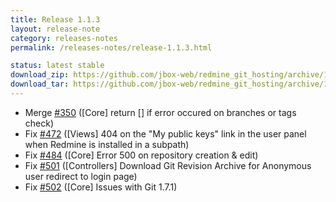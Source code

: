 ```yaml
---
title: Release 1.1.3
layout: release-note
category: releases-notes
permalink: /releases-notes/release-1.1.3.html

status: latest stable
download_zip: https://github.com/jbox-web/redmine_git_hosting/archive/1.1.3.zip
download_tar: https://github.com/jbox-web/redmine_git_hosting/archive/1.1.3.tar.gz
---
```


* Merge [#350](https://github.com/jbox-web/redmine_git_hosting/pull/350) ([Core] return [] if error occured on branches or tags check)
* Fix [#472](https://github.com/jbox-web/redmine_git_hosting/issues/472) ([Views] 404 on the "My public keys" link in the user panel when Redmine is installed in a subpath)
* Fix [#484](https://github.com/jbox-web/redmine_git_hosting/issues/484) ([Core] Error 500 on repository creation & edit)
* Fix [#501](https://github.com/jbox-web/redmine_git_hosting/issues/501) ([Controllers] Download Git Revision Archive for Anonymous user redirect to login page)
* Fix [#502](https://github.com/jbox-web/redmine_git_hosting/issues/502) ([Core] Issues with Git 1.7.1)
